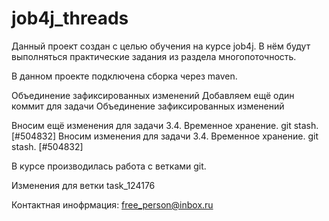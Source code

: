 # job4j_threads
Данный проект создан с целью обучения на курсе job4j. 
В нём будут выполняться практические задания из раздела многопоточность.

В данном проекте подключена сборка через maven.

Объединение зафиксированных изменений
Добавляем ещё один коммит для задачи Объединение зафиксированных изменений


Вносим ещё изменения для задачи 3.4. Временное хранение. git stash. [#504832]
Вносим изменения для задачи 3.4. Временное хранение. git stash. [#504832]


В курсе производилась работа с ветками git.

Изменения для ветки task_124176

Контактная инофрмация: 
free_person@inbox.ru
